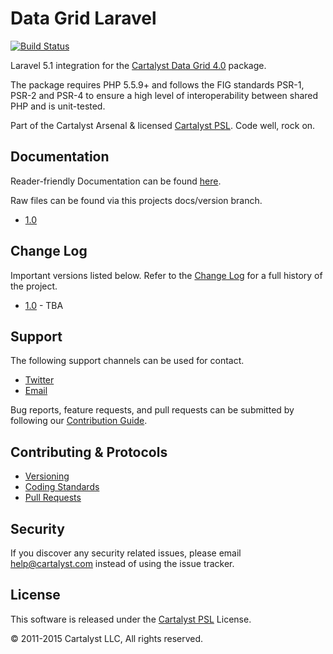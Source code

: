 # Data Grid Laravel

[![Build Status](https://api.travis-ci.com/cartalyst/data-grid-laravel.svg?token=LAut3LMbmBFi3T9j45FH&branch=master)](https://api.travis-ci.com/cartalyst/data-grid-laravel)

Laravel 5.1 integration for the [Cartalyst Data Grid 4.0](https://cartalyst.com/manual/data-grid/4.0) package.

The package requires PHP 5.5.9+ and follows the FIG standards PSR-1, PSR-2 and PSR-4 to ensure a high level of interoperability between shared PHP and is unit-tested.

Part of the Cartalyst Arsenal & licensed [Cartalyst PSL](LICENSE). Code well, rock on.

## Documentation

Reader-friendly Documentation can be found [here](https://cartalyst.com/manual/data-grid-laravel/1.0).

Raw files can be found via this projects docs/version branch.

- [1.0](https://github.com/cartalyst/data-grid/tree/docs/1.0)

## Change Log

Important versions listed below. Refer to the [Change Log](CHANGELOG.md) for a full history of the project.

- [1.0](CHANGELOG.md) - TBA

## Support

The following support channels can be used for contact.

- [Twitter](https://twitter.com/cartalyst)
- [Email](mailto:help@cartalyst.com)

Bug reports, feature requests, and pull requests can be submitted by following our [Contribution Guide](CONTRIBUTING.md).

## Contributing & Protocols

- [Versioning](CONTRIBUTING.md#versioning)
- [Coding Standards](CONTRIBUTING.md#coding-standards)
- [Pull Requests](CONTRIBUTING.md#pull-requests)

## Security

If you discover any security related issues, please email help@cartalyst.com instead of using the issue tracker.

## License

This software is released under the [Cartalyst PSL](LICENSE) License.

© 2011-2015 Cartalyst LLC, All rights reserved.
